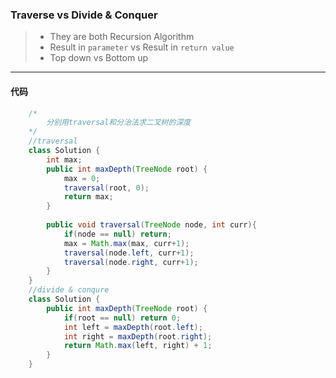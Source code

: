 ### Traverse vs Divide & Conquer

> * They are both Recursion Algorithm
> * Result in `parameter` vs Result in `return value`
> * Top down vs Bottom up

******



#### 代码
```java
	/*
	    分别用traversal和分治法求二叉树的深度
	*/
	//traversal
	class Solution {
	    int max;
	    public int maxDepth(TreeNode root) {
	        max = 0;
	        traversal(root, 0);
	        return max;
	    }
	    
	    public void traversal(TreeNode node, int curr){
	        if(node == null) return;
	        max = Math.max(max, curr+1);
	        traversal(node.left, curr+1);
	        traversal(node.right, curr+1);
	    }
	}
	//divide & conqure
	class Solution {
	    public int maxDepth(TreeNode root) {
	        if(root == null) return 0;
	        int left = maxDepth(root.left);
	        int right = maxDepth(root.right);
	        return Math.max(left, right) + 1;
	    }
	}
```